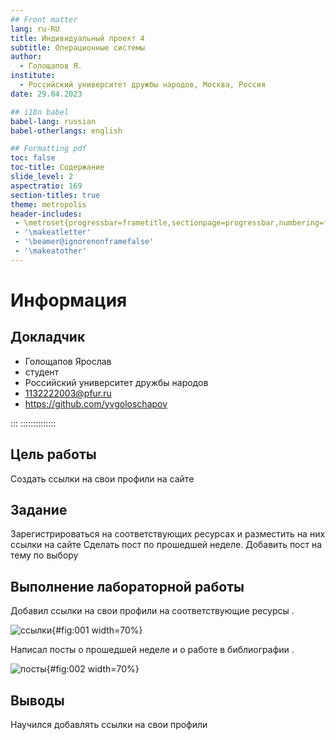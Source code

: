 ```yaml
---
## Front matter
lang: ru-RU
title: Индивидуальный проект 4
subtitle: Операционные системы
author:
  - Голощапов Я.
institute:
  - Российский университет дружбы народов, Москва, Россия
date: 29.04.2023

## i18n babel
babel-lang: russian
babel-otherlangs: english

## Formatting pdf
toc: false
toc-title: Содержание
slide_level: 2
aspectratio: 169
section-titles: true
theme: metropolis
header-includes:
 - \metroset{progressbar=frametitle,sectionpage=progressbar,numbering=fraction}
 - '\makeatletter'
 - '\beamer@ignorenonframefalse'
 - '\makeatother'
---
```


# Информация

## Докладчик


  * Голощапов Ярослав
  * студент
  * Российский университет дружбы народов
  * [1132222003@pfur.ru](mailto:1132222003@pfur.ru)
  * <https://github.com/yvgoloschapov>


:::
::::::::::::::

## Цель работы

Создать ссылки на свои профили на сайте

## Задание

Зарегистрироваться на соответствующих ресурсах и разместить на них ссылки на сайте
Сделать пост по прошедшей неделе.
Добавить пост на тему по выбору


## Выполнение лабораторной работы

Добавил ссылки на свои профили на соответствующие ресурсы .

![ссылки](image/01.jpg){#fig:001 width=70%}

Написал посты о прошедшей неделе и о работе в библиографии .

![посты](image/02.jpg){#fig:002 width=70%}

## Выводы

Научился добавлять ссылки на свои профили
